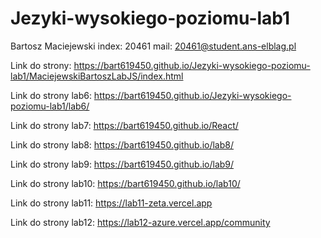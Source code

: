 # Jezyki-wysokiego-poziomu-lab1
Bartosz Maciejewski
index: 20461
mail: 20461@student.ans-elblag.pl

Link do strony:
https://bart619450.github.io/Jezyki-wysokiego-poziomu-lab1/MaciejewskiBartoszLabJS/index.html

Link do strony lab6:
https://bart619450.github.io/Jezyki-wysokiego-poziomu-lab1/lab6/

Link do strony lab7:
https://bart619450.github.io/React/

Link do strony lab8:
https://bart619450.github.io/lab8/

Link do strony lab9:
https://bart619450.github.io/lab9/

Link do strony lab10:
https://bart619450.github.io/lab10/

Link do strony lab11:
https://lab11-zeta.vercel.app

Link do strony lab12:
https://lab12-azure.vercel.app/community
